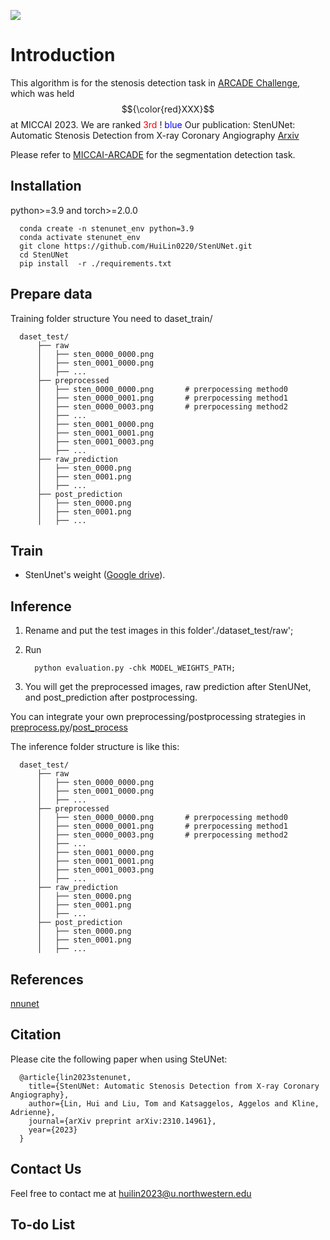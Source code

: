 <a href="https://arxiv.org/abs/2310.14961" alt="Citation"><img src="https://img.shields.io/badge/cite-citation-blue" /></a>
# Introduction
This algorithm is for the stenosis detection task in [ARCADE Challenge](https://arcade.grand-challenge.org/), which was held $${\color{red}XXX}$$
 at MICCAI 2023. We are ranked  <font color=RED>3rd </font>!
<span style="color:blue">blue</span>
Our publication:  StenUNet: Automatic Stenosis Detection from X-ray Coronary Angiography [Arxiv](https://arxiv.org/abs/2310.14961)

Please refer to [MICCAI-ARCADE](https://github.com/NMHeartAI/MICCAI_ARCADE.git) for the segmentation detection task.


## Installation
python>=3.9 and torch>=2.0.0

      conda create -n stenunet_env python=3.9
      conda activate stenunet_env
      git clone https://github.com/HuiLin0220/StenUNet.git
      cd StenUNet
      pip install  -r ./requirements.txt

## Prepare data
Training folder structure
You need to 
      daset_train/
      
      
      daset_test/
          ├── raw
          │   ├── sten_0000_0000.png
          │   ├── sten_0001_0000.png
          │   ├── ...
          ├── preprocessed
          │   ├── sten_0000_0000.png       # prerpocessing method0
          │   ├── sten_0000_0001.png       # prerpocessing method1
          │   ├── sten_0000_0003.png       # prerpocessing method2
          │   ├── ... 
          │   ├── sten_0001_0000.png
          │   ├── sten_0001_0001.png
          │   ├── sten_0001_0003.png
          │   ├── ...
          ├── raw_prediction
          │   ├── sten_0000.png
          │   ├── sten_0001.png
          │   ├── ...
          ├── post_prediction
          │   ├── sten_0000.png
          │   ├── sten_0001.png
          │   ├── ...



                                    
## Train
- StenUnet's weight ([Google drive](https://drive.google.com/file/d/1BO4whry0i50h_yzqQwUw1k7QyyLUk2U3/view?usp=sharing)).
## Inference
1. Rename and put the test images in this folder'./dataset_test/raw';
2. Run
  
         python evaluation.py -chk MODEL_WEIGHTS_PATH;
   
5. You will get the preprocessed images, raw prediction after StenUNet, and post_prediction after postprocessing.

You can integrate your own preprocessing/postprocessing strategies in [preprocess.py](pre_process/preprocess.py)/[post_process](post_process/remove_small_segments.py)

The inference folder structure is like this:

      daset_test/
          ├── raw
          │   ├── sten_0000_0000.png
          │   ├── sten_0001_0000.png
          │   ├── ...
          ├── preprocessed
          │   ├── sten_0000_0000.png       # prerpocessing method0
          │   ├── sten_0000_0001.png       # prerpocessing method1
          │   ├── sten_0000_0003.png       # prerpocessing method2
          │   ├── ... 
          │   ├── sten_0001_0000.png
          │   ├── sten_0001_0001.png
          │   ├── sten_0001_0003.png
          │   ├── ...
          ├── raw_prediction
          │   ├── sten_0000.png
          │   ├── sten_0001.png
          │   ├── ...
          ├── post_prediction
          │   ├── sten_0000.png
          │   ├── sten_0001.png
          │   ├── ...
## References
[nnunet](https://github.com/MIC-DKFZ/nnUNet)

## Citation
Please cite the following paper when using SteUNet:

      @article{lin2023stenunet,
        title={StenUNet: Automatic Stenosis Detection from X-ray Coronary Angiography},
        author={Lin, Hui and Liu, Tom and Katsaggelos, Aggelos and Kline, Adrienne},
        journal={arXiv preprint arXiv:2310.14961},
        year={2023}
      }

## Contact Us
Feel free to contact me at huilin2023@u.northwestern.edu

## To-do List
